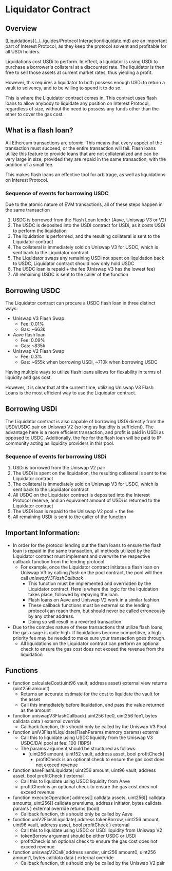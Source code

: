 # Liquidator Contract
 
## Overview
[Liquidations](../../guides/Protocol Interaction/liquidate.md) are an important part of Interest Protocol, as they keep the protocol solvent and profitable for all USDi holders. 
 
Liquidations cost USDi to perform. In effect, a liquidator is using USDi to purchase a borrower's collateral at a discounted rate. 
The liquidator is then free to sell those assets at current market rates, thus yielding a profit. 
 
However, this requires a liquidator to both possess enough USDi to return a vault to solvency, and to be willing to spend it to do so. 
 
This is where the Liquidator contract comes in. This contract uses flash loans to allow anybody to liquidate any position on Interest Protocol, regardless of size, without the need to possess any funds other than the ether to cover the gas cost. 
 
## What is a flash loan? 
 
All Ethereum transactions are *atomic*. This means that every aspect of the transaction must succeed, or the entire transaction will fail. Flash loans utilize this feature to provide loans that are not collateralized and can be very large in size, provided they are repaid in the same transaction, with the addition of a small fee. 
 
This makes flash loans an effective tool for arbitrage, as well as liquidations on Interest Protocol. 
 
### Sequence of events for borrowing USDC
Due to the atomic nature of EVM transactions, all of these steps happen in the same transaction
 
1. USDC is borrowed from the Flash Loan lender (Aave, Uniswap V3 or V2)
2. The USDC is deposited into the USDI contract for USDi, as it costs USDi to perform the liquidation
3. The liquidation is performed, and the resulting collateral is sent to the Liquidator contract
4. The collateral is immediately sold on Uniswap V3 for USDC, which is sent back to the Liquidator contract
5. The Liquidator swaps any remaining USDi not spent on liquidation back to USDC, Liquidator contract should now only hold USDC
6. The USDC loan is repaid + the fee (Uniswap V3 has the lowest fee)
7. All remaining USDC is sent to the caller of the function

## Borrowing USDC
The Liquidator contract can procure a USDC flash loan in three distinct ways:
 
* Uniswap V3 Flash Swap 
    * Fee: 0.01% 
    * Gas: ~663k
* Aave flash loan
    * Fee: 0.09%
    * Gas: ~835k
* Uniswap V2 Flash Swap
    * Fee: 0.3% 
    * Gas: ~655k when borrowing USDi, ~710k when borrowing USDC
 
Having multiple ways to utilize flash loans allows for flexability in terms of liquidity and gas cost. 

However, it is clear that at the current time, utilizing Uniswap V3 Flash Loans is the most efficient way to use the Liquidator contract. 
 
 
## Borrowing USDi 
The Liquidator contract is also capable of borrowing USDi directly from the USDi/USDC pair on Uniswap V2 (so long as liquidity is sufficient). The advantage here is a more efficient transaction, and profit is paid in USDi as opposed to USDC. Additionally, the fee for the flash loan will be paid to IP community acting as liquidity providers in this pool. 
 
### Sequence of events for borrowing USDi 
 
1. USDi is borrowed from the Uniswap V2 pair
2. The USDi is spent on the liquidation, the resulting collateral is sent to the Liquidator contract
3. The collateral is immediately sold on Uniswap V3 for USDC, which is sent back to the Liquidator contract
4. All USDC on the Liquidator contract is deposited into the Interest Protocol reserve, and an equivalent amount of USDi is returned to the Liquidator contract
5. The USDi loan is repaid to the Uniswap V2 pool + the fee
6. All remaining USDi is sent to the caller of the function
 
## Important Information:  
* In order for the protocol lending out the flash loans to ensure the flash loan is repaid in the same transaction, all methods utilized by the Liquidator contract must implement and overwrite the respective callback function from the lending protocol. 
    * For example, once the Liquidator contract initiates a flash loan on Uniswap V3 by calling *flash* on the pool contract, the pool will then call *uniswapV3FlashCallback*
        * This function must be implemented and overridden by the Liquidator contract. Here is where the logic for the liquidation takes place, followed by repaying the loan. 
        * Flash loans on Aave and Uniswap V2 work in a similar fashion. 
        * These callback functions must be external so the lending protocol can reach them, but should never be called erroneously by any other address. 
        * Doing so will result in a reverted transaction 
* Due to the complex nature of these transactions that utilize flash loans, the gas usage is quite high. If liquidations become competitive, a high priority fee may be needed to make sure your transaction goes through. 
    * All liquidations on the Liquidator contract can perform an optional check to ensure the gas cost does not exceed the revenue from the liquidation
 
 
 
## Functions
* function calculateCost(uint96 vault, address asset) external view returns (uint256 amount)
    * Returns an accurate estimate for the cost to liquidate the vault for the asset
    * Call this immediately before liquidation, and pass the value returned as the amount
* function uniswapV3FlashCallback(
        uint256 fee0,
        uint256 fee1,
        bytes calldata data
    ) external override
    * Callback function, this should only be called by the Uniswap V3 Pool
* function uniV3FlashLiquidate(FlashParams memory params) external
    * Call this to liquidate using USDC liquidity from the Uniswap V3 USDC/DAI pool at fee: 100 (1BPS)
    * The params argument should be structured as follows: 
        * [uint256 amount,
        uint152 vault,
        address asset,
        bool profitCheck]
            * profitCheck is an optional check to ensure the gas cost does not exceed revenue 
* function aaveFlashLiquidate(
        uint256 amount,
        uint96 vault,
        address asset,
        bool profitCheck
    ) external
    * Call this to liquidate using USDC liquidity from Aave
    * profitCheck is an optional check to ensure the gas cost does not exceed revenue 
* function executeOperation(
        address[] calldata assets, 
        uint256[] calldata amounts,
        uint256[] calldata premiums,
        address initiator, 
        bytes calldata params
    ) external override returns (bool)
    * Callback function, this should only be called by Aave
* function uniV2FlashLiquidate(
        address tokenBorrow,
        uint256 amount,
        uint96 vault,
        address asset,
        bool profitCheck
    ) external
    * Call this to liquidate using USDC or USDi liquidity from Uniswap V2
    * tokenBorrow argument should be either USDC or USDi
    * profitCheck is an optional check to ensure the gas cost does not exceed revenue 
* function uniswapV2Call(
        address sender,
        uint256 amount0,
        uint256 amount1,
        bytes calldata data
    ) external override
    * Callback function, this should only be called by the Uniswap V2 pair
 
 
 
 
 
 
 
 
 
 
 
 
 
 
 
 
 
 
 
 
 
 

